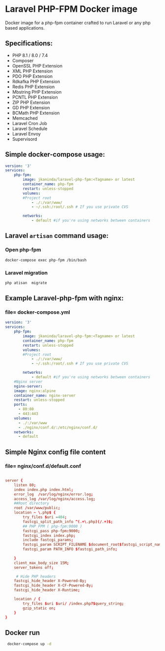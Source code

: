 # Laravel PHP-FPM Docker image

Docker image for a php-fpm container crafted to run Laravel or any php based applications.

## Specifications:

* PHP 8.1 / 8.0 / 7.4
* Composer
* OpenSSL PHP Extension
* XML PHP Extension
* PDO PHP Extension
* Rdkafka PHP Extension
* Redis PHP Extension
* Mbstring PHP Extension
* PCNTL PHP Extension
* ZIP PHP Extension
* GD PHP Extension
* BCMath PHP Extension
* Memcached
* Laravel Cron Job
* Laravel Schedule
* Laravel Envoy
* Supervisord

## Simple docker-compose usage:

```yml
version: '3'
services:
    php-fpm:
        image: jkaninda/laravel-php-fpm:<Tagname> or latest
        container_name: php-fpm
        restart: unless-stopped      
        volumes:
        #Project root
            - ./:/var/www/
            - ~/.ssh:/root/.ssh # If you use private CVS

        networks:
            - default #if you're using networks between containers

```
## Laravel `artisan` command usage:
### Open php-fpm
```bash
docker-compose exec php-fpm /bin/bash

```

### Laravel migration
```bash
php atisan  migrate

```
## Example Laravel-php-fpm with nginx:
### file= docker-compose.yml
```yml
version: '3'
services:
    php-fpm:
        image: jkaninda/laravel-php-fpm:<Tagname> or latest
        container_name: php-fpm
        restart: unless-stopped      
        volumes:
        #Project root
            - ./:/var/www/
            - ~/.ssh:/root/.ssh # If you use private CVS

        networks:
            - default #if you're using networks between containers
    #Nginx server
    nginx-server:
    image: nginx:alpine
    container_name: nginx-server
    restart: unless-stopped
    ports:
      - 80:80
      - 443:443
    volumes:
      - ./:/var/www
      - ./nginx/conf.d/:/etc/nginx/conf.d/
    networks:
      - default

```
## Simple Nginx config file content
### file= nginx/conf.d/default.conf

```conf

server {
    listen 80;
    index index.php index.html;
    error_log  /var/log/nginx/error.log;
    access_log /var/log/nginx/access.log;
    ##Root directory
    root /var/www/public;
    location ~ \.php$ {
        try_files $uri =404;
        fastcgi_split_path_info ^(.+\.php)(/.+)$;
        ## PHP FPM ( php-fpm:9000 )
        fastcgi_pass php-fpm:9000;
        fastcgi_index index.php;
        include fastcgi_params;
        fastcgi_param SCRIPT_FILENAME $document_root$fastcgi_script_name;
        fastcgi_param PATH_INFO $fastcgi_path_info;
        
    }
    client_max_body_size 15M;
    server_tokens off;

     # Hide PHP headers 
    fastcgi_hide_header X-Powered-By; 
    fastcgi_hide_header X-CF-Powered-By;
    fastcgi_hide_header X-Runtime;

    location / {
        try_files $uri $uri/ /index.php?$query_string;
        gzip_static on;
    }
}

```
## Docker run
```bash
 docker-compose up -d

``` 

